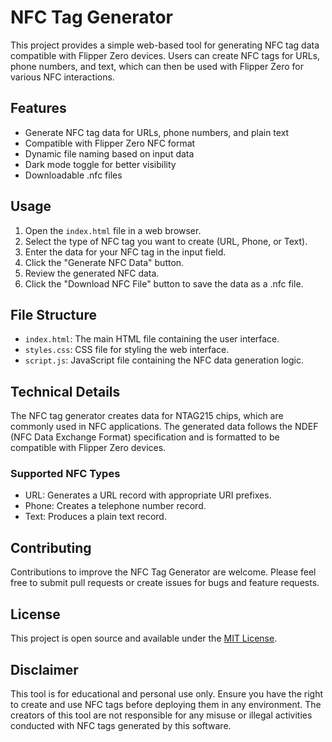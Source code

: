 # NFC Tag Generator

This project provides a simple web-based tool for generating NFC tag data compatible with Flipper Zero devices. Users can create NFC tags for URLs, phone numbers, and text, which can then be used with Flipper Zero for various NFC interactions.

## Features

- Generate NFC tag data for URLs, phone numbers, and plain text
- Compatible with Flipper Zero NFC format
- Dynamic file naming based on input data
- Dark mode toggle for better visibility
- Downloadable .nfc files

## Usage

1. Open the `index.html` file in a web browser.
2. Select the type of NFC tag you want to create (URL, Phone, or Text).
3. Enter the data for your NFC tag in the input field.
4. Click the "Generate NFC Data" button.
5. Review the generated NFC data.
6. Click the "Download NFC File" button to save the data as a .nfc file.

## File Structure

- `index.html`: The main HTML file containing the user interface.
- `styles.css`: CSS file for styling the web interface.
- `script.js`: JavaScript file containing the NFC data generation logic.

## Technical Details

The NFC tag generator creates data for NTAG215 chips, which are commonly used in NFC applications. The generated data follows the NDEF (NFC Data Exchange Format) specification and is formatted to be compatible with Flipper Zero devices.

### Supported NFC Types

- URL: Generates a URL record with appropriate URI prefixes.
- Phone: Creates a telephone number record.
- Text: Produces a plain text record.

## Contributing

Contributions to improve the NFC Tag Generator are welcome. Please feel free to submit pull requests or create issues for bugs and feature requests.

## License

This project is open source and available under the [MIT License](LICENSE).

## Disclaimer

This tool is for educational and personal use only. Ensure you have the right to create and use NFC tags before deploying them in any environment. The creators of this tool are not responsible for any misuse or illegal activities conducted with NFC tags generated by this software.
